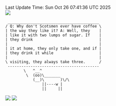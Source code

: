 Last Update Time: 
Sun Oct 26 07:41:36 UTC 2025
<br>![](https://img.shields.io/badge/%E5%A4%A7%E5%AE%B6-%E5%AE%89%E5%AE%89-green)<br>
```
 ________________________________________
/ Q: Why don't Scotsmen ever have coffee \
| the way they like it? A: Well, they    |
| like it with two lumps of sugar. If    |
| they drink                             |
|                                        |
| it at home, they only take one, and if |
| they drink it while                    |
|                                        |
\ visiting, they always take three.      /
 ----------------------------------------
        \   ^__^
         \  (oo)\_______
            (__)\       )\/\
                ||----w |
                ||     ||
```
![](https://github-readme-stats.vercel.app/api?username=chenlitw)
![](https://github-readme-stats.vercel.app/api/top-langs/?username=chenlitw)
